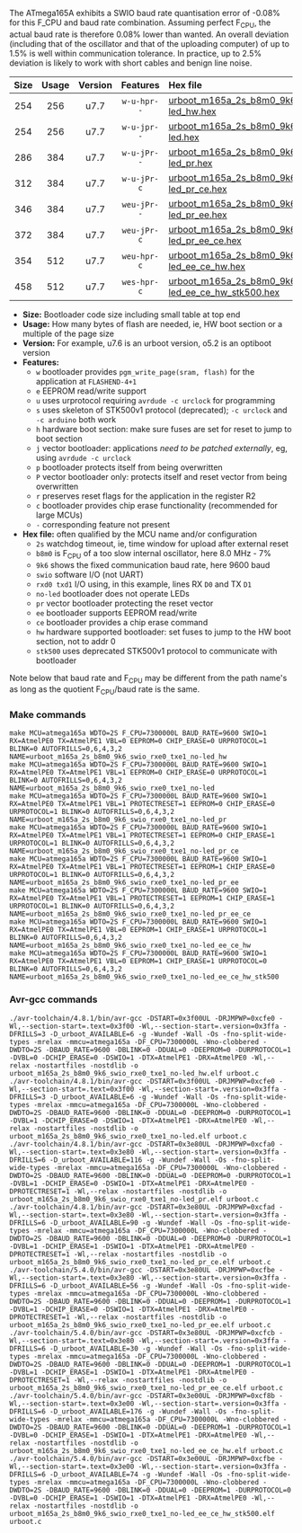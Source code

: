 The ATmega165A exhibits a SWIO baud rate quantisation error of -0.08% for this F_CPU and baud rate combination. Assuming perfect F<sub>CPU</sub>, the actual baud rate is therefore 0.08% lower than wanted. An overall deviation (including that of the oscillator and that of the uploading computer) of up to 1.5% is well within communication tolerance. In practice, up to 2.5% deviation is likely to work with short cables and benign line noise.

|Size|Usage|Version|Features|Hex file|
|:-:|:-:|:-:|:-:|:--|
|254|256|u7.7|`w-u-hpr--`|[urboot_m165a_2s_b8m0_9k6_swio_rxe0_txe1_no-led_hw.hex](https://raw.githubusercontent.com/stefanrueger/urboot.hex/main/mcus/atmega165a/watchdog_2_s/internal_oscillator_b-8.75%25/%2B8m000000_hz/%2B%2B%2B9k6_baud/uart0_rxe0_txe1/no-led/urboot_m165a_2s_b8m0_9k6_swio_rxe0_txe1_no-led_hw.hex)|
|254|256|u7.7|`w-u-jpr--`|[urboot_m165a_2s_b8m0_9k6_swio_rxe0_txe1_no-led.hex](https://raw.githubusercontent.com/stefanrueger/urboot.hex/main/mcus/atmega165a/watchdog_2_s/internal_oscillator_b-8.75%25/%2B8m000000_hz/%2B%2B%2B9k6_baud/uart0_rxe0_txe1/no-led/urboot_m165a_2s_b8m0_9k6_swio_rxe0_txe1_no-led.hex)|
|286|384|u7.7|`w-u-jPr--`|[urboot_m165a_2s_b8m0_9k6_swio_rxe0_txe1_no-led_pr.hex](https://raw.githubusercontent.com/stefanrueger/urboot.hex/main/mcus/atmega165a/watchdog_2_s/internal_oscillator_b-8.75%25/%2B8m000000_hz/%2B%2B%2B9k6_baud/uart0_rxe0_txe1/no-led/urboot_m165a_2s_b8m0_9k6_swio_rxe0_txe1_no-led_pr.hex)|
|312|384|u7.7|`w-u-jPr-c`|[urboot_m165a_2s_b8m0_9k6_swio_rxe0_txe1_no-led_pr_ce.hex](https://raw.githubusercontent.com/stefanrueger/urboot.hex/main/mcus/atmega165a/watchdog_2_s/internal_oscillator_b-8.75%25/%2B8m000000_hz/%2B%2B%2B9k6_baud/uart0_rxe0_txe1/no-led/urboot_m165a_2s_b8m0_9k6_swio_rxe0_txe1_no-led_pr_ce.hex)|
|346|384|u7.7|`weu-jPr--`|[urboot_m165a_2s_b8m0_9k6_swio_rxe0_txe1_no-led_pr_ee.hex](https://raw.githubusercontent.com/stefanrueger/urboot.hex/main/mcus/atmega165a/watchdog_2_s/internal_oscillator_b-8.75%25/%2B8m000000_hz/%2B%2B%2B9k6_baud/uart0_rxe0_txe1/no-led/urboot_m165a_2s_b8m0_9k6_swio_rxe0_txe1_no-led_pr_ee.hex)|
|372|384|u7.7|`weu-jPr-c`|[urboot_m165a_2s_b8m0_9k6_swio_rxe0_txe1_no-led_pr_ee_ce.hex](https://raw.githubusercontent.com/stefanrueger/urboot.hex/main/mcus/atmega165a/watchdog_2_s/internal_oscillator_b-8.75%25/%2B8m000000_hz/%2B%2B%2B9k6_baud/uart0_rxe0_txe1/no-led/urboot_m165a_2s_b8m0_9k6_swio_rxe0_txe1_no-led_pr_ee_ce.hex)|
|354|512|u7.7|`weu-hpr-c`|[urboot_m165a_2s_b8m0_9k6_swio_rxe0_txe1_no-led_ee_ce_hw.hex](https://raw.githubusercontent.com/stefanrueger/urboot.hex/main/mcus/atmega165a/watchdog_2_s/internal_oscillator_b-8.75%25/%2B8m000000_hz/%2B%2B%2B9k6_baud/uart0_rxe0_txe1/no-led/urboot_m165a_2s_b8m0_9k6_swio_rxe0_txe1_no-led_ee_ce_hw.hex)|
|458|512|u7.7|`wes-hpr-c`|[urboot_m165a_2s_b8m0_9k6_swio_rxe0_txe1_no-led_ee_ce_hw_stk500.hex](https://raw.githubusercontent.com/stefanrueger/urboot.hex/main/mcus/atmega165a/watchdog_2_s/internal_oscillator_b-8.75%25/%2B8m000000_hz/%2B%2B%2B9k6_baud/uart0_rxe0_txe1/no-led/urboot_m165a_2s_b8m0_9k6_swio_rxe0_txe1_no-led_ee_ce_hw_stk500.hex)|

- **Size:** Bootloader code size including small table at top end
- **Usage:** How many bytes of flash are needed, ie, HW boot section or a multiple of the page size
- **Version:** For example, u7.6 is an urboot version, o5.2 is an optiboot version
- **Features:**
  + `w` bootloader provides `pgm_write_page(sram, flash)` for the application at `FLASHEND-4+1`
  + `e` EEPROM read/write support
  + `u` uses urprotocol requiring `avrdude -c urclock` for programming
  + `s` uses skeleton of STK500v1 protocol (deprecated); `-c urclock` and `-c arduino` both work
  + `h` hardware boot section: make sure fuses are set for reset to jump to boot section
  + `j` vector bootloader: applications *need to be patched externally*, eg, using `avrdude -c urclock`
  + `p` bootloader protects itself from being overwritten
  + `P` vector bootloader only: protects itself and reset vector from being overwritten
  + `r` preserves reset flags for the application in the register R2
  + `c` bootloader provides chip erase functionality (recommended for large MCUs)
  + `-` corresponding feature not present
- **Hex file:** often qualified by the MCU name and/or configuration
  + `2s` watchdog timeout, ie, time window for upload after external reset
  + `b8m0` is F<sub>CPU</sub> of a too slow internal oscillator, here 8.0 MHz - 7%
  + `9k6` shows the fixed communication baud rate, here 9600 baud
  + `swio` software I/O (not UART)
  + `rxd0 txd1` I/O using, in this example, lines RX `D0` and TX `D1`
  + `no-led` bootloader does not operate LEDs
  + `pr` vector bootloader protecting the reset vector
  + `ee` bootloader supports EEPROM read/write
  + `ce` bootloader provides a chip erase command
  + `hw` hardware supported bootloader: set fuses to jump to the HW boot section, not to addr 0
  + `stk500` uses deprecated STK500v1 protocol to communicate with bootloader


Note below that baud rate and F<sub>CPU</sub> may be different from the path name's as long as the quotient F<sub>CPU</sub>/baud rate is the same.

### Make commands
```
make MCU=atmega165a WDTO=2S F_CPU=7300000L BAUD_RATE=9600 SWIO=1 RX=AtmelPE0 TX=AtmelPE1 VBL=0 EEPROM=0 CHIP_ERASE=0 URPROTOCOL=1 BLINK=0 AUTOFRILLS=0,6,4,3,2 NAME=urboot_m165a_2s_b8m0_9k6_swio_rxe0_txe1_no-led_hw
make MCU=atmega165a WDTO=2S F_CPU=7300000L BAUD_RATE=9600 SWIO=1 RX=AtmelPE0 TX=AtmelPE1 VBL=1 EEPROM=0 CHIP_ERASE=0 URPROTOCOL=1 BLINK=0 AUTOFRILLS=0,6,4,3,2 NAME=urboot_m165a_2s_b8m0_9k6_swio_rxe0_txe1_no-led
make MCU=atmega165a WDTO=2S F_CPU=7300000L BAUD_RATE=9600 SWIO=1 RX=AtmelPE0 TX=AtmelPE1 VBL=1 PROTECTRESET=1 EEPROM=0 CHIP_ERASE=0 URPROTOCOL=1 BLINK=0 AUTOFRILLS=0,6,4,3,2 NAME=urboot_m165a_2s_b8m0_9k6_swio_rxe0_txe1_no-led_pr
make MCU=atmega165a WDTO=2S F_CPU=7300000L BAUD_RATE=9600 SWIO=1 RX=AtmelPE0 TX=AtmelPE1 VBL=1 PROTECTRESET=1 EEPROM=0 CHIP_ERASE=1 URPROTOCOL=1 BLINK=0 AUTOFRILLS=0,6,4,3,2 NAME=urboot_m165a_2s_b8m0_9k6_swio_rxe0_txe1_no-led_pr_ce
make MCU=atmega165a WDTO=2S F_CPU=7300000L BAUD_RATE=9600 SWIO=1 RX=AtmelPE0 TX=AtmelPE1 VBL=1 PROTECTRESET=1 EEPROM=1 CHIP_ERASE=0 URPROTOCOL=1 BLINK=0 AUTOFRILLS=0,6,4,3,2 NAME=urboot_m165a_2s_b8m0_9k6_swio_rxe0_txe1_no-led_pr_ee
make MCU=atmega165a WDTO=2S F_CPU=7300000L BAUD_RATE=9600 SWIO=1 RX=AtmelPE0 TX=AtmelPE1 VBL=1 PROTECTRESET=1 EEPROM=1 CHIP_ERASE=1 URPROTOCOL=1 BLINK=0 AUTOFRILLS=0,6,4,3,2 NAME=urboot_m165a_2s_b8m0_9k6_swio_rxe0_txe1_no-led_pr_ee_ce
make MCU=atmega165a WDTO=2S F_CPU=7300000L BAUD_RATE=9600 SWIO=1 RX=AtmelPE0 TX=AtmelPE1 VBL=0 EEPROM=1 CHIP_ERASE=1 URPROTOCOL=1 BLINK=0 AUTOFRILLS=0,6,4,3,2 NAME=urboot_m165a_2s_b8m0_9k6_swio_rxe0_txe1_no-led_ee_ce_hw
make MCU=atmega165a WDTO=2S F_CPU=7300000L BAUD_RATE=9600 SWIO=1 RX=AtmelPE0 TX=AtmelPE1 VBL=0 EEPROM=1 CHIP_ERASE=1 URPROTOCOL=0 BLINK=0 AUTOFRILLS=0,6,4,3,2 NAME=urboot_m165a_2s_b8m0_9k6_swio_rxe0_txe1_no-led_ee_ce_hw_stk500
```

### Avr-gcc commands
```
./avr-toolchain/4.8.1/bin/avr-gcc -DSTART=0x3f00UL -DRJMPWP=0xcfe0 -Wl,--section-start=.text=0x3f00 -Wl,--section-start=.version=0x3ffa -DFRILLS=3 -D_urboot_AVAILABLE=6 -g -Wundef -Wall -Os -fno-split-wide-types -mrelax -mmcu=atmega165a -DF_CPU=7300000L -Wno-clobbered -DWDTO=2S -DBAUD_RATE=9600 -DBLINK=0 -DDUAL=0 -DEEPROM=0 -DURPROTOCOL=1 -DVBL=0 -DCHIP_ERASE=0 -DSWIO=1 -DTX=AtmelPE1 -DRX=AtmelPE0 -Wl,--relax -nostartfiles -nostdlib -o urboot_m165a_2s_b8m0_9k6_swio_rxe0_txe1_no-led_hw.elf urboot.c
./avr-toolchain/4.8.1/bin/avr-gcc -DSTART=0x3f00UL -DRJMPWP=0xcfe0 -Wl,--section-start=.text=0x3f00 -Wl,--section-start=.version=0x3ffa -DFRILLS=3 -D_urboot_AVAILABLE=6 -g -Wundef -Wall -Os -fno-split-wide-types -mrelax -mmcu=atmega165a -DF_CPU=7300000L -Wno-clobbered -DWDTO=2S -DBAUD_RATE=9600 -DBLINK=0 -DDUAL=0 -DEEPROM=0 -DURPROTOCOL=1 -DVBL=1 -DCHIP_ERASE=0 -DSWIO=1 -DTX=AtmelPE1 -DRX=AtmelPE0 -Wl,--relax -nostartfiles -nostdlib -o urboot_m165a_2s_b8m0_9k6_swio_rxe0_txe1_no-led.elf urboot.c
./avr-toolchain/4.8.1/bin/avr-gcc -DSTART=0x3e80UL -DRJMPWP=0xcfa0 -Wl,--section-start=.text=0x3e80 -Wl,--section-start=.version=0x3ffa -DFRILLS=6 -D_urboot_AVAILABLE=116 -g -Wundef -Wall -Os -fno-split-wide-types -mrelax -mmcu=atmega165a -DF_CPU=7300000L -Wno-clobbered -DWDTO=2S -DBAUD_RATE=9600 -DBLINK=0 -DDUAL=0 -DEEPROM=0 -DURPROTOCOL=1 -DVBL=1 -DCHIP_ERASE=0 -DSWIO=1 -DTX=AtmelPE1 -DRX=AtmelPE0 -DPROTECTRESET=1 -Wl,--relax -nostartfiles -nostdlib -o urboot_m165a_2s_b8m0_9k6_swio_rxe0_txe1_no-led_pr.elf urboot.c
./avr-toolchain/4.8.1/bin/avr-gcc -DSTART=0x3e80UL -DRJMPWP=0xcfad -Wl,--section-start=.text=0x3e80 -Wl,--section-start=.version=0x3ffa -DFRILLS=6 -D_urboot_AVAILABLE=90 -g -Wundef -Wall -Os -fno-split-wide-types -mrelax -mmcu=atmega165a -DF_CPU=7300000L -Wno-clobbered -DWDTO=2S -DBAUD_RATE=9600 -DBLINK=0 -DDUAL=0 -DEEPROM=0 -DURPROTOCOL=1 -DVBL=1 -DCHIP_ERASE=1 -DSWIO=1 -DTX=AtmelPE1 -DRX=AtmelPE0 -DPROTECTRESET=1 -Wl,--relax -nostartfiles -nostdlib -o urboot_m165a_2s_b8m0_9k6_swio_rxe0_txe1_no-led_pr_ce.elf urboot.c
./avr-toolchain/5.4.0/bin/avr-gcc -DSTART=0x3e80UL -DRJMPWP=0xcfbe -Wl,--section-start=.text=0x3e80 -Wl,--section-start=.version=0x3ffa -DFRILLS=6 -D_urboot_AVAILABLE=56 -g -Wundef -Wall -Os -fno-split-wide-types -mrelax -mmcu=atmega165a -DF_CPU=7300000L -Wno-clobbered -DWDTO=2S -DBAUD_RATE=9600 -DBLINK=0 -DDUAL=0 -DEEPROM=1 -DURPROTOCOL=1 -DVBL=1 -DCHIP_ERASE=0 -DSWIO=1 -DTX=AtmelPE1 -DRX=AtmelPE0 -DPROTECTRESET=1 -Wl,--relax -nostartfiles -nostdlib -o urboot_m165a_2s_b8m0_9k6_swio_rxe0_txe1_no-led_pr_ee.elf urboot.c
./avr-toolchain/5.4.0/bin/avr-gcc -DSTART=0x3e80UL -DRJMPWP=0xcfcb -Wl,--section-start=.text=0x3e80 -Wl,--section-start=.version=0x3ffa -DFRILLS=6 -D_urboot_AVAILABLE=30 -g -Wundef -Wall -Os -fno-split-wide-types -mrelax -mmcu=atmega165a -DF_CPU=7300000L -Wno-clobbered -DWDTO=2S -DBAUD_RATE=9600 -DBLINK=0 -DDUAL=0 -DEEPROM=1 -DURPROTOCOL=1 -DVBL=1 -DCHIP_ERASE=1 -DSWIO=1 -DTX=AtmelPE1 -DRX=AtmelPE0 -DPROTECTRESET=1 -Wl,--relax -nostartfiles -nostdlib -o urboot_m165a_2s_b8m0_9k6_swio_rxe0_txe1_no-led_pr_ee_ce.elf urboot.c
./avr-toolchain/5.4.0/bin/avr-gcc -DSTART=0x3e00UL -DRJMPWP=0xcf8b -Wl,--section-start=.text=0x3e00 -Wl,--section-start=.version=0x3ffa -DFRILLS=6 -D_urboot_AVAILABLE=176 -g -Wundef -Wall -Os -fno-split-wide-types -mrelax -mmcu=atmega165a -DF_CPU=7300000L -Wno-clobbered -DWDTO=2S -DBAUD_RATE=9600 -DBLINK=0 -DDUAL=0 -DEEPROM=1 -DURPROTOCOL=1 -DVBL=0 -DCHIP_ERASE=1 -DSWIO=1 -DTX=AtmelPE1 -DRX=AtmelPE0 -Wl,--relax -nostartfiles -nostdlib -o urboot_m165a_2s_b8m0_9k6_swio_rxe0_txe1_no-led_ee_ce_hw.elf urboot.c
./avr-toolchain/5.4.0/bin/avr-gcc -DSTART=0x3e00UL -DRJMPWP=0xcfbe -Wl,--section-start=.text=0x3e00 -Wl,--section-start=.version=0x3ffa -DFRILLS=6 -D_urboot_AVAILABLE=74 -g -Wundef -Wall -Os -fno-split-wide-types -mrelax -mmcu=atmega165a -DF_CPU=7300000L -Wno-clobbered -DWDTO=2S -DBAUD_RATE=9600 -DBLINK=0 -DDUAL=0 -DEEPROM=1 -DURPROTOCOL=0 -DVBL=0 -DCHIP_ERASE=1 -DSWIO=1 -DTX=AtmelPE1 -DRX=AtmelPE0 -Wl,--relax -nostartfiles -nostdlib -o urboot_m165a_2s_b8m0_9k6_swio_rxe0_txe1_no-led_ee_ce_hw_stk500.elf urboot.c
```

